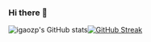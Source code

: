 ### Hi there 👋

<!--
**igaozp/igaozp** is a ✨ _special_ ✨ repository because its `README.md` (this file) appears on your GitHub profile.

Here are some ideas to get you started:

- 🔭 I’m currently working on ...
- 🌱 I’m currently learning ...
- 👯 I’m looking to collaborate on ...
- 🤔 I’m looking for help with ...
- 💬 Ask me about ...
- 📫 How to reach me: ...
- 😄 Pronouns: ...
- ⚡ Fun fact: ...
-->
![igaozp's GitHub stats](https://github-readme-stats.vercel.app/api?username=igaozp&show_icons=true&theme=gruvbox)[![GitHub Streak](https://github-readme-streak-stats.herokuapp.com?user=igaozp&theme=gruvbox&hide_border=true&date_format=%5BY.%5Dn.j)](https://git.io/streak-stats)
